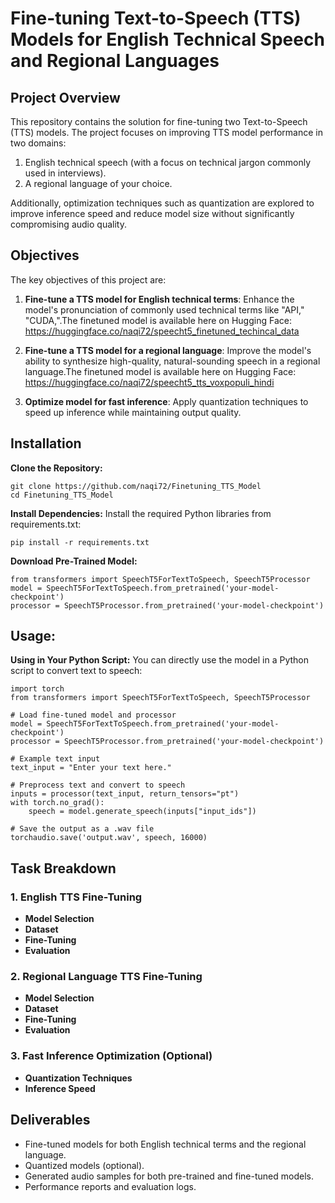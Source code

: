 # Fine-tuning Text-to-Speech (TTS) Models for English Technical Speech and Regional Languages

## Project Overview
This repository contains the solution for fine-tuning two Text-to-Speech (TTS) models. The project focuses on improving TTS model performance in two domains:
1. English technical speech (with a focus on technical jargon commonly used in interviews).
2. A regional language of your choice.

Additionally, optimization techniques such as quantization are explored to improve inference speed and reduce model size without significantly compromising audio quality.


## Objectives
The key objectives of this project are:
1. **Fine-tune a TTS model for English technical terms**: Enhance the model's pronunciation of commonly used technical terms like "API," "CUDA,".The finetuned model is available here on Hugging Face: https://huggingface.co/naqi72/speecht5_finetuned_techincal_data
 
2. **Fine-tune a TTS model for a regional language**: Improve the model's ability to synthesize high-quality, natural-sounding speech in a regional language.The finetuned model is available here on Hugging Face: https://huggingface.co/naqi72/speecht5_tts_voxpopuli_hindi

3. **Optimize model for fast inference**: Apply quantization techniques to speed up inference while maintaining output quality.

## Installation

**Clone the Repository:**

```
git clone https://github.com/naqi72/Finetuning_TTS_Model
cd Finetuning_TTS_Model
```
**Install Dependencies:** Install the required Python libraries from requirements.txt:
```
pip install -r requirements.txt
```

**Download Pre-Trained Model:** 
```
from transformers import SpeechT5ForTextToSpeech, SpeechT5Processor
model = SpeechT5ForTextToSpeech.from_pretrained('your-model-checkpoint')
processor = SpeechT5Processor.from_pretrained('your-model-checkpoint')
```

## Usage:

**Using in Your Python Script:** You can directly use the model in a Python script to convert text to speech:
```
import torch
from transformers import SpeechT5ForTextToSpeech, SpeechT5Processor

# Load fine-tuned model and processor
model = SpeechT5ForTextToSpeech.from_pretrained('your-model-checkpoint')
processor = SpeechT5Processor.from_pretrained('your-model-checkpoint')

# Example text input
text_input = "Enter your text here."

# Preprocess text and convert to speech
inputs = processor(text_input, return_tensors="pt")
with torch.no_grad():
    speech = model.generate_speech(inputs["input_ids"])

# Save the output as a .wav file
torchaudio.save('output.wav', speech, 16000)
```

## Task Breakdown

### 1. English TTS Fine-Tuning
- **Model Selection**
- **Dataset**
- **Fine-Tuning**
- **Evaluation**
### 2. Regional Language TTS Fine-Tuning
- **Model Selection**
- **Dataset**
- **Fine-Tuning**
- **Evaluation**

### 3. Fast Inference Optimization (Optional)
- **Quantization Techniques**
- **Inference Speed**

## Deliverables
- Fine-tuned models for both English technical terms and the regional language.
- Quantized models (optional).
- Generated audio samples for both pre-trained and fine-tuned models.
- Performance reports and evaluation logs.
